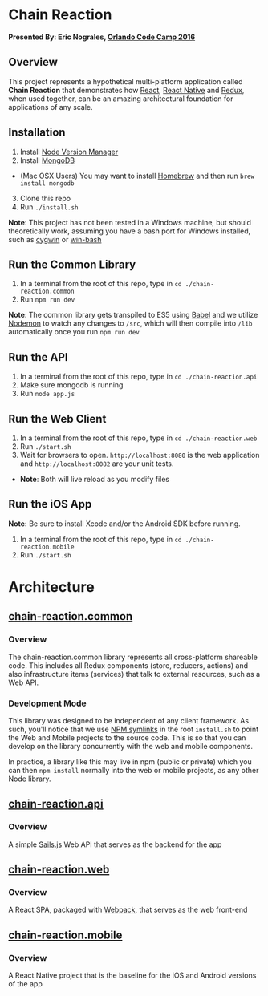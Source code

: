 # Chain Reaction

**Presented By: Eric Nograles, [Orlando Code Camp 2016](http://orlandocodecamp.com/speakers/details/74)**

## Overview

This project represents a hypothetical multi-platform application called **Chain Reaction** that demonstrates how [React](https://facebook.github.io/react/), [React Native](https://facebook.github.io/react-native/) and [Redux](https://github.com/reactjs/redux), when used together, can be an amazing architectural foundation for applications of any scale.

## Installation

1. Install [Node Version Manager](https://github.com/creationix/nvm)
2. Install [MongoDB](https://docs.mongodb.org/manual/installation/)
  * (Mac OSX Users) You may want to install [Homebrew](https://brew.sh) and then run `brew install mongodb`
3. Clone this repo
4. Run `./install.sh`

**Note**: This project has not been tested in a Windows machine, but should theoretically work, assuming you have a bash port for Windows installed, such as [cygwin](http://www.cygwin.com/) or [win-bash](http://win-bash.sourceforge.net/)

## Run the Common Library

1. In a terminal from the root of this repo, type in `cd ./chain-reaction.common`
2. Run `npm run dev`

**Note**: The common library gets transpiled to ES5 using [Babel](https://babeljs.io/) and we utilize [Nodemon](https://github.com/remy/nodemon) to watch any changes to `/src`, which will then compile into `/lib` automatically once you run `npm run dev`

## Run the API

1. In a terminal from the root of this repo, type in `cd ./chain-reaction.api`
2. Make sure mongodb is running
3. Run `node app.js`

## Run the Web Client

1. In a terminal from the root of this repo, type in `cd ./chain-reaction.web`
2. Run `./start.sh`
3. Wait for browsers to open.  `http://localhost:8080` is the web application and `http://localhost:8082` are your unit tests.
  * **Note**: Both will live reload as you modify files

## Run the iOS App

**Note:** Be sure to install Xcode and/or the Android SDK before running.

1. In a terminal from the root of this repo, type in `cd ./chain-reaction.mobile`
2. Run `./start.sh`

# Architecture

## [chain-reaction.common](https://github.com/ericnograles/chain-reaction.common)

### Overview

The chain-reaction.common library represents all cross-platform shareable code.  This includes all Redux components (store, reducers, actions) and also infrastructure items (services) that talk to external resources, such as a Web API.

### Development Mode
This library was designed to be independent of any client framework.  As such, you'll notice that we use [NPM symlinks](https://docs.npmjs.com/cli/link) in the root `install.sh` to point the Web and Mobile projects to the source code.  This is so that you can develop on the library concurrently with the web and mobile components.

In practice, a library like this may live in npm (public or private) which you can then `npm install` normally into the web or mobile projects, as any other Node library.

## [chain-reaction.api](https://github.com/ericnograles/chain-reaction.api)

### Overview

A simple [Sails.js](http://sailsjs.org/) Web API that serves as the backend for the app

## [chain-reaction.web](https://github.com/ericnograles/chain-reaction.web)

### Overview

A React SPA, packaged with [Webpack](https://webpack.github.io/), that serves as the web front-end

## [chain-reaction.mobile](https://github.com/ericnograles/chain-reaction.mobile)

### Overview
A React Native project that is the baseline for the iOS and Android versions of the app


